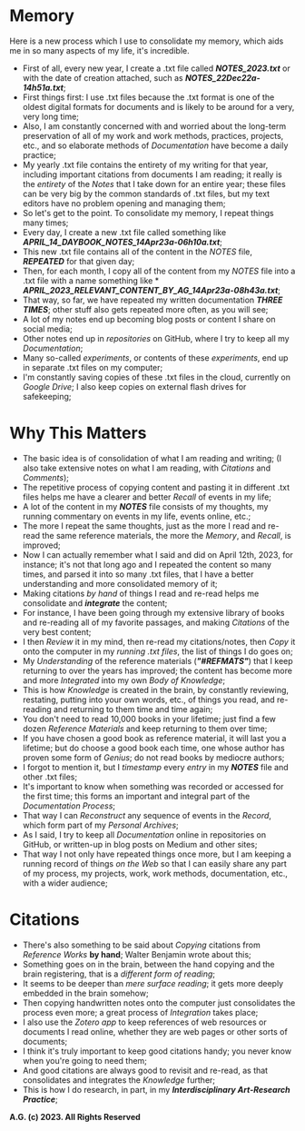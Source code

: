 # Memory

Here is a new process which I use to consolidate my memory, which aids me in so many aspects of my life, it's incredible.

* First of all, every new year, I create a .txt file called __*NOTES_2023.txt*__ or with the date of creation attached, such as __*NOTES_22Dec22a-14h51a.txt*__;
* First things first: I use .txt files because the .txt format is one of the oldest digital formats for documents and is likely to be around for a very, very long time;
* Also, I am constantly concerned with and worried about the long-term preservation of all of my work and work methods, practices, projects, etc., and so elaborate methods of *Documentation* have become a daily practice;
* My yearly .txt file contains the entirety of my writing for that year, including important citations from documents I am reading; it really is the *entirety* of the *Notes* that I take down for an entire year; these files can be very big by the common standards of .txt files, but my text editors have no problem opening and managing them;
* So let's get to the point. To consolidate my memory, I repeat things many times;
* Every day, I create a new .txt file called something like __*APRIL_14_DAYBOOK_NOTES_14Apr23a-06h10a.txt*__;
* This new .txt file contains all of the content in the *NOTES* file, __*REPEATED*__ for that given day;
* Then, for each month, I copy all of the content from my *NOTES* file into a .txt file with a name something like * __*APRIL_2023_RELEVANT_CONTENT_BY_AG_14Apr23a-08h43a.txt*__;
* That way, so far, we have repeated my written documentation __*THREE TIMES*__; other stuff also gets repeated more often, as you will see;
* A lot of my notes end up becoming blog posts or content I share on social media;
* Other notes end up in *repositories* on GitHub, where I try to keep all my *Documentation*;
* Many so-called *experiments*, or contents of these *experiments*, end up in separate .txt files on my computer;
* I'm constantly saving copies of these .txt files in the cloud, currently on *Google Drive*; I also keep copies on external flash drives for safekeeping;

# Why This Matters
* The basic idea is of consolidation of what I am reading and writing; (I also take extensive notes on what I am reading, with *Citations* and *Comments*);
* The repetitive process of copying content and pasting it in different .txt files helps me have a clearer and better *Recall* of events in my life;
* A lot of the content in my __*NOTES*__ file consists of my thoughts, my running commentary on events in my life, events online, etc.;
* The more I repeat the same thoughts, just as the more I read and re-read the same reference materials, the more the *Memory*, and *Recall*, is improved;
* Now I can actually remember what I said and did on April 12th, 2023, for instance; it's not that long ago and I repeated the content so many times, and parsed it into so many .txt files, that I have a better understanding and more consolidated memory of it;
* Making citations *by hand* of things I read and re-read helps me consolidate and __*integrate*__ the content;
* For instance, I have been going through my extensive library of books and re-reading all of my favorite passages, and making *Citations* of the very best content;
* I then *Review* it in my mind, then re-read my citations/notes, then *Copy* it onto the computer in my *running .txt files*, the list of things I do goes on;
* My *Understanding* of the reference materials (__*"#REFMATS"*__) that I keep returning to over the years has improved; the content has become more and more *Integrated* into my own *Body of Knowledge*;
* This is how *Knowledge* is created in the brain, by constantly reviewing, restating, putting into your own words, etc., of things you read, and re-reading and returning to them time and time again;
* You don't need to read 10,000 books in your lifetime; just find a few dozen *Reference Materials* and keep returning to them over time;
* If you have chosen a good book as reference material, it will last you a lifetime; but do choose a good book each time, one whose author has proven some form of *Genius*; do not read books by mediocre authors;
* I forgot to mention it, but I *timestamp* every *entry* in my __*NOTES*__ file and other .txt files;
* It's important to know when something was recorded or accessed for the first time; this forms an important and integral part of the *Documentation Process*;
* That way I can *Reconstruct* any sequence of events in the *Record*, which form part of my *Personal Archives*;
* As I said, I try to keep all *Documentation* online in repositories on GitHub, or written-up in blog posts on Medium and other sites;
* That way I not only have repeated things once more, but I am keeping a running record of things *on the Web* so that I can easily share any part of my process, my projects, work, work methods, documentation, etc., with a wider audience;

# Citations

* There's also something to be said about *Copying* citations from *Reference Works* __by hand__; Walter Benjamin wrote about this;
* Something goes on in the brain, between the hand copying and the brain registering, that is a *different form of reading*;
* It seems to be deeper than *mere surface reading*; it gets more deeply embedded in the brain somehow;
* Then copying handwritten notes onto the computer just consolidates the process even more; a great process of *Integration* takes place;
* I also use the *Zotero app* to keep references of web resources or documents I read online, whether they are web pages or other sorts of documents;
* I think it's truly important to keep good citations handy; you never know when you're going to need them;
* And good citations are always good to revisit and re-read, as that consolidates and integrates the *Knowledge* further;
* This is how I do research, in part, in my __*Interdisciplinary Art-Research Practice*__;

__A.G. (c) 2023. All Rights Reserved__
